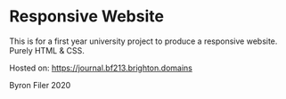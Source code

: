 # Responsive Website

This is for a first year university project to produce a responsive website.
Purely HTML & CSS.

Hosted on: https://journal.bf213.brighton.domains

Byron Filer 2020
